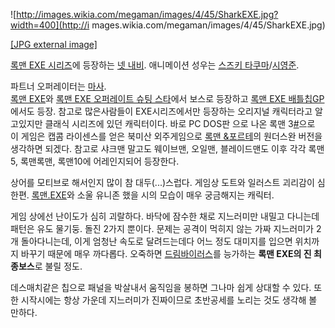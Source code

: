 ![http://images.wikia.com/megaman/images/4/45/SharkEXE.jpg?width=400](http://i
mages.wikia.com/megaman/images/4/45/SharkEXE.jpg)

[[JPG external
image]](http://images.wikia.com/megaman/images/4/45/SharkEXE.jpg)

[록맨 EXE 시리즈](%EB%A1%9D%EB%A7%A8%20EXE%20%EC%8B%9C%EB%A6%AC%EC%A6%88.md)에
등장하는 [넷 내비](%EB%84%B7%20%EB%82%B4%EB%B9%84.md). 애니메이션 성우는 [스즈키 타쿠마](%EC%8A%A4%EC%A6%88%ED%82%A4%20%ED%83%80%EC%BF%A0%EB%A7%88.md)/[시영준](%EC%8B%9C%EC%98%81%EC%A4%80.md).

파트너 오퍼레이터는 [마사](%EB%A7%88%EC%82%AC.md).  
[록맨 EXE](%EB%A1%9D%EB%A7%A8%20EXE.md)와 [록맨 EXE 오퍼레이트 슈팅 스타](%EB%A1%9D%EB%A7%A8%20EXE%20%EC%98%A4%ED%8D%BC%EB%A0%88%EC%9D%B4%ED%8A%B8%20%EC%8A%88%ED%8C%85%20%EC%8A%A4%ED%83%80.md)에서 보스로 등장하고 [록맨 EXE 배틀칩GP](%EB%A1%9D%EB%A7%A8%20EXE%20%EB%B0%B0%ED%8B%80%EC%B9%A9%20GP.md)에서도 등장.
참고로 많은사람들이 EXE시리즈에서만 등장하는 오리지널 캐릭터라고 알고있지만 클래식 시리즈에 있던 캐릭터이다. 바로 PC DOS판 으로 나온
록맨 3[#](http://megaman.wikia.com/wiki/Mega_Man_3_\(PC\))으로 이 게임은 캡콤 라이센스를 얻은
북미산 외주게임으로 [록맨 &포르테](%EB%A1%9D%EB%A7%A8%20%26%20%ED%8F%AC%EB%A5%B4%ED%85%8C.md)의 원더스완 버전을
생각하면 되겠다. 참고로 샤크맨 말고도 웨이브맨, 오일맨, 블레이드맨도 이후 각각 록맨5, 록맨록맨, 록맨10에 어레인지되어 등장한다.

상어를 모티브로 해서인지 많이 참 대두(...)스럽다. 게임상 도트와 일러스트 괴리감이 심한편.
[록맨.EXE](%EB%A1%9D%EB%A7%A8.EXE.md)와 소울 유니존 했을 시의 모습이 매우 궁금해지는 캐릭터.

게임 상에선 난이도가 심히 괴랄하다. 바닥에 잠수한 채로 지느러미만 내밀고 다니는데 패턴은 유도 물기둥. 돌진 2가지 뿐이다. 문제는 공격이
먹히지 않는 가짜 지느러미가 2개 돌아다니는데, 이게 엄청난 속도로 달려드는데다 어느 정도 대미지를 입으면 위치까지 바꾸기 때문에 매우
까다롭다. 오죽하면 [드림바이러스](%EB%93%9C%EB%A6%BC%20%EB%B0%94%EC%9D%B4%EB%9F%AC%EC%8A%A4.md)를 능가하는
**록맨 EXE의 진 최종보스**로 불릴 정도.

데스매치같은 칩으로 패널을 박살내서 움직임을 봉하면 그나마 쉽게 상대할 수 있다. 또한 시작시에는 항상 가운데 지느러미가 진짜이므로
초반공세를 노리는 것도 생각해 볼 만하다.  

